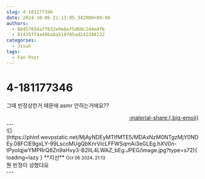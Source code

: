 ```yaml
---
slug: 4-181177346
date: 2024-10-06 21:13:05.342000+09:00
authors:
  - 08457034a77632e9e6ef5d60c244ed76
  - 01435f74a49ba8a519705ad242348232
categories:
  - Jisun
tags:
  - Fan Post
---
```


# 4-181177346

<div class="post-container" markdown="1">
<div class="content-container md-sidebar__scrollwrap" markdown="1">

그때 빈정상한거 때문에 asmr 안하는거에요??

</div>
</div>

<div style="text-align: right;" markdown="1">
<a href="https://weverse.io/fromis9/fanpost/4-181177346" style="text-align: right;">:material-share:{.big-emoji}</a>
</div>
---

<div class="comments-container md-sidebar__scrollwrap" markdown="1">
<div class="comment" markdown="1">
<div class='id-container' markdown="1">
![](https://phinf.wevpstatic.net/MjAyNDEyMTlfMTE5/MDAxNzM0NTgzMjY0NDEy.08FClE9gxLY-99LscoMUgQbKnrVicLFFWSqmAi3eGLEg.hXV0n-tPyoIqjwYMPRrQ8Zn9aHvy3-B2llL4LWAZ_bEg.JPEG/image.jpg?type=s72){ loading=lazy }
**<span class="artist">지선</span>** <small>Oct 06 2024, 21:13</small><br>
</div>
<div class='comment-body' markdown="1">
뭔 빈정이 상했댜요
</div>
</div>
</div>
---
